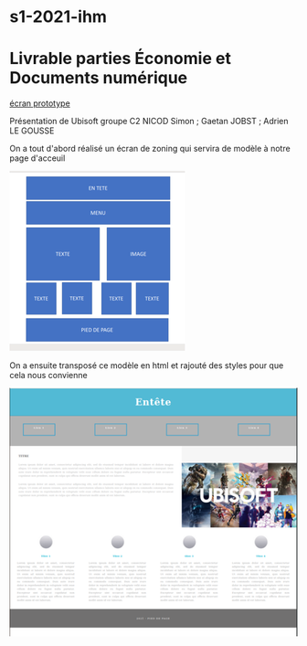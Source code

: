 # s1-2021-ihm

# Livrable parties Économie et Documents numérique
[écran prototype](doc/C2_NICOD/JOBST/LEGOUSSE.pdf)

Présentation de Ubisoft
groupe C2
NICOD Simon ; Gaetan JOBST ; Adrien LE GOUSSE


On a tout d'abord réalisé un écran de zoning qui servira de modèle à notre page d'acceuil

![écran de zoning](doc/zoning.png)

On a ensuite transposé ce modèle en html et rajouté des styles pour que cela nous convienne

![écran prototype](doc/proto.png)
